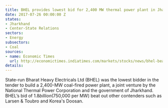 ```yaml
---
title: BHEL provides lowest bid for 2,400 MW thermal power plant in Jharkhand
date: 2017-07-26 00:00:00 Z
states:
- Jharkhand
- Center-State Relations
sectors:
- Energy
subsectors:
- Coal
sources:
- name: Economic Times
  url: http://economictimes.indiatimes.com/markets/stocks/news/bhel-beats-lt-doosan-to-win-2400-mw-project/articleshow/59642515.cms
details: 
---
```


State-run Bharat Heavy Electricals Ltd (BHEL) was the lowest bidder in the tender to build a 2,400-MW coal-fired power plant, a joint venture by the National Thermal Power Corporation and the government of Jharkhand. BHEL’s bid of $1.8 billion ($750,000 per MW) beat out other contenders such as Larsen & Toubro and Korea's Doosan. 
